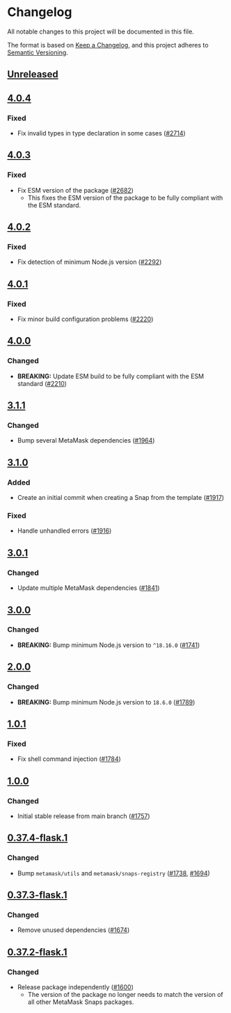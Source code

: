# Changelog
All notable changes to this project will be documented in this file.

The format is based on [Keep a Changelog](https://keepachangelog.com/en/1.0.0/),
and this project adheres to [Semantic Versioning](https://semver.org/spec/v2.0.0.html).

## [Unreleased]

## [4.0.4]
### Fixed
- Fix invalid types in type declaration in some cases ([#2714](https://github.com/MetaMask/snaps/pull/2714))

## [4.0.3]
### Fixed
- Fix ESM version of the package ([#2682](https://github.com/MetaMask/snaps/pull/2682))
  - This fixes the ESM version of the package to be fully compliant with the ESM
    standard.

## [4.0.2]
### Fixed
- Fix detection of minimum Node.js version ([#2292](https://github.com/MetaMask/snaps/pull/2292))

## [4.0.1]
### Fixed
- Fix minor build configuration problems ([#2220](https://github.com/MetaMask/snaps/pull/2220))

## [4.0.0]
### Changed
- **BREAKING:** Update ESM build to be fully compliant with the ESM standard ([#2210](https://github.com/MetaMask/snaps/pull/2210))

## [3.1.1]
### Changed
- Bump several MetaMask dependencies ([#1964](https://github.com/MetaMask/snaps/pull/1964))

## [3.1.0]
### Added
- Create an initial commit when creating a Snap from the template ([#1917](https://github.com/MetaMask/snaps/pull/1917))

### Fixed
- Handle unhandled errors ([#1916](https://github.com/MetaMask/snaps/pull/1916))

## [3.0.1]
### Changed
- Update multiple MetaMask dependencies ([#1841](https://github.com/MetaMask/snaps/pull/1841))

## [3.0.0]
### Changed
- **BREAKING:** Bump minimum Node.js version to `^18.16.0` ([#1741](https://github.com/MetaMask/snaps/pull/1741))

## [2.0.0]
### Changed
- **BREAKING:** Bump minimum Node.js version to `18.6.0` ([#1789](https://github.com/MetaMask/snaps/pull/1789))

## [1.0.1]
### Fixed
- Fix shell command injection ([#1784](https://github.com/MetaMask/snaps/pull/1784))

## [1.0.0]
### Changed
- Initial stable release from main branch ([#1757](https://github.com/MetaMask/snaps/pull/1757))

## [0.37.4-flask.1]
### Changed
- Bump `metamask/utils` and `metamask/snaps-registry` ([#1738](https://github.com/MetaMask/snaps/pull/1738), [#1694](https://github.com/MetaMask/snaps/pull/1694))

## [0.37.3-flask.1]
### Changed
- Remove unused dependencies ([#1674](https://github.com/MetaMask/snaps/pull/1674))

## [0.37.2-flask.1]
### Changed
- Release package independently ([#1600](https://github.com/MetaMask/snaps/pull/1600))
  - The version of the package no longer needs to match the version of all other
    MetaMask Snaps packages.

[Unreleased]: https://github.com/MetaMask/snaps/compare/@metamask/create-snap@4.0.4...HEAD
[4.0.4]: https://github.com/MetaMask/snaps/compare/@metamask/create-snap@4.0.3...@metamask/create-snap@4.0.4
[4.0.3]: https://github.com/MetaMask/snaps/compare/@metamask/create-snap@4.0.2...@metamask/create-snap@4.0.3
[4.0.2]: https://github.com/MetaMask/snaps/compare/@metamask/create-snap@4.0.1...@metamask/create-snap@4.0.2
[4.0.1]: https://github.com/MetaMask/snaps/compare/@metamask/create-snap@4.0.0...@metamask/create-snap@4.0.1
[4.0.0]: https://github.com/MetaMask/snaps/compare/@metamask/create-snap@3.1.1...@metamask/create-snap@4.0.0
[3.1.1]: https://github.com/MetaMask/snaps/compare/@metamask/create-snap@3.1.0...@metamask/create-snap@3.1.1
[3.1.0]: https://github.com/MetaMask/snaps/compare/@metamask/create-snap@3.0.1...@metamask/create-snap@3.1.0
[3.0.1]: https://github.com/MetaMask/snaps/compare/@metamask/create-snap@3.0.0...@metamask/create-snap@3.0.1
[3.0.0]: https://github.com/MetaMask/snaps/compare/@metamask/create-snap@2.0.0...@metamask/create-snap@3.0.0
[2.0.0]: https://github.com/MetaMask/snaps/compare/@metamask/create-snap@1.0.1...@metamask/create-snap@2.0.0
[1.0.1]: https://github.com/MetaMask/snaps/compare/@metamask/create-snap@1.0.0...@metamask/create-snap@1.0.1
[1.0.0]: https://github.com/MetaMask/snaps/compare/@metamask/create-snap@0.37.4-flask.1...@metamask/create-snap@1.0.0
[0.37.4-flask.1]: https://github.com/MetaMask/snaps/compare/@metamask/create-snap@0.37.3-flask.1...@metamask/create-snap@0.37.4-flask.1
[0.37.3-flask.1]: https://github.com/MetaMask/snaps/compare/@metamask/create-snap@0.37.2-flask.1...@metamask/create-snap@0.37.3-flask.1
[0.37.2-flask.1]: https://github.com/MetaMask/snaps/releases/tag/@metamask/create-snap@0.37.2-flask.1
